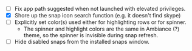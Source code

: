 - [ ] Fix app path suggested when not launched with elevated privileges.
- [x] Shore up the snap icon search function (e.g. it doesn't find skype)
- [ ] Explicitly set color(s) used either for highlighting rows or for spinner.
  - The spinner and highlight colors are the same in Ambiance (?) theme, so the spinner is invisible during snap refresh.
- [ ] Hide disabled snaps from the installed snaps window.
